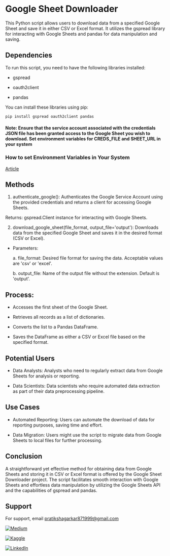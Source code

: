 
# Google Sheet Downloader

This Python script allows users to download data from a specified Google Sheet and save it in either CSV or Excel format. It utilizes the gspread library for interacting with Google Sheets and pandas for data manipulation and saving.

## Dependencies

To run this script, you need to have the following libraries installed:

* gspread

* oauth2client

* pandas

You can install these libraries using pip:
```bash
pip install gspread oauth2client pandas
```
#### Note: Ensure that the service account associated with the credentials JSON file has been granted access to the Google Sheet you wish to download. Set environment variables for CREDS_FILE and SHEET_URL in your system


### How to set Environment Variables in Your System

[Article](https://medium.com/@pratiksha.garkar/how-to-set-environment-variables-in-your-system-86361e3163e1)
## Methods

1. authenticate_google(): Authenticates the Google Service Account using the provided credentials and returns a client for accessing Google Sheets.

Returns: gspread.Client instance for interacting with Google Sheets.

2. download_google_sheet(file_format, output_file='output'): Downloads data from the specified Google Sheet and saves it in the desired format (CSV or Excel).


* Parameters:

    a. file_format: Desired file format for saving the data. Acceptable values are 'csv' or 'excel'.



    b. output_file: Name of the output file without the extension. Default is 'output'.


## Process:
* Accesses the first sheet of the Google Sheet.

* Retrieves all records as a list of dictionaries.

* Converts the list to a Pandas DataFrame.

* Saves the DataFrame as either a CSV or Excel file based on the specified format.
## Potential Users

* Data Analysts: Analysts who need to regularly extract data from Google Sheets for analysis or reporting.

* Data Scientists: Data scientists who require automated data extraction as part of their data preprocessing pipeline.

## Use Cases
* Automated Reporting: Users can automate the download of data for reporting purposes, saving time and effort.

* Data Migration: Users might use the script to migrate data from Google Sheets to local files for further processing.

## Conclusion
A straightforward yet effective method for obtaining data from Google Sheets and storing it in CSV or Excel format is offered by the Google Sheet Downloader project. The script facilitates smooth interaction with Google Sheets and effortless data manipulation by utilizing the Google Sheets API and the capabilities of gspread and pandas.





## Support

For support, email pratikshagarkar871999@gmail.com

[![Medium](https://img.shields.io/badge/Medium-000?style=for-the-badge&logo=medium&logoColor=white)](https://medium.com/@pratiksha.garkar)


[![Kaggle](https://img.shields.io/badge/Kaggle-000?style=for-the-badge&logo=kaggle&logoColor=white)](https://www.kaggle.com/pratikshagarkar)

[![LinkedIn](https://img.shields.io/badge/LinkedIn-000?style=for-the-badge&logo=linkedin&logoColor=white)](https://www.linkedin.com/in/pratiksha-garkar-110a9a171/)



